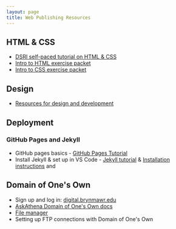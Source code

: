 ```yaml
---
layout: page
title: Web Publishing Resources
---
```

   
## HTML & CSS
 
 - [DSRI self-paced tutorial on HTML & CSS](https://github.com/tri-cods/html-css)
 - [Intro to HTML exercise packet](dssf-html.pdf)
 - [Intro to CSS exercise packet](dssf-css.pdf)

## Design
- [Resources for design and development](https://brynmawr-my.sharepoint.com/:w:/g/personal/cboucher_brynmawr_edu/ESWtgZMeXQBDoXkgR6gFsSEB0SrKAecX1cwWxi-_uwxwNA?rtime=URSW2DSG3Eg)

## Deployment

### GitHub Pages and Jekyll

- GitHub pages basics - [GitHub Pages Tutorial](https://docs.github.com/en/pages/quickstart)
- Install Jekyll & set up in VS Code - [Jekyll tutorial](https://jekyllrb.com/docs/step-by-step/01-setup/) & [Installation instructions](https://jekyllrb.com/docs/installation/) and 


## Domain of One's Own

- Sign up and log in: [digital.brynmawr.edu](https://digital.brynmawr.edu/)
- [AskAthena Domain of One's Own docs](https://askathena.brynmawr.edu/help/domain-of-ones-own)
- [File manager](https://askathena.brynmawr.edu/help/domain-of-ones-own-manage-files)
- Setting up FTP connections with Domain of One's Own
